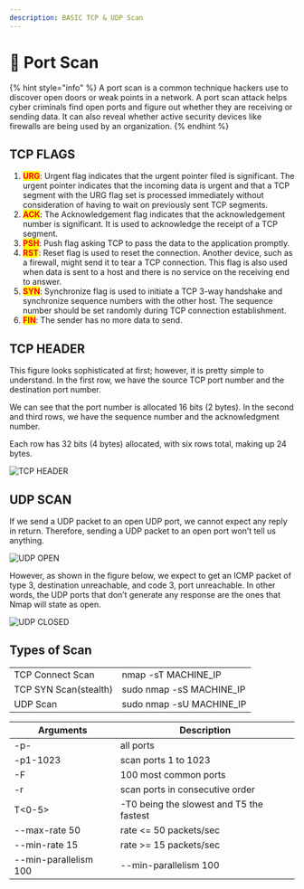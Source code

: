 ```yaml
---
description: BASIC TCP & UDP Scan
---
```


# 🤖 Port Scan

{% hint style="info" %}
A port scan is a common technique hackers use to discover open doors or weak points in a network. A port scan attack helps cyber criminals find open ports and figure out whether they are receiving or sending data. It can also reveal whether active security devices like firewalls are being used by an organization.
{% endhint %}

## &#x20;TCP FLAGS



1. <mark style="color:red;">**URG**</mark>: Urgent flag indicates that the urgent pointer filed is significant. The urgent pointer indicates that the incoming data is urgent and that a TCP segment with the URG flag set is processed immediately without consideration of having to wait on previously sent TCP segments.
2. <mark style="color:red;">**ACK**</mark>: The Acknowledgement flag indicates that the acknowledgement number is significant. It is used to acknowledge the receipt of a TCP segment.
3. <mark style="color:red;">**PSH**</mark>: Push flag asking TCP to pass the data to the application promptly.
4. <mark style="color:red;">**RST**</mark>: Reset flag is used to reset the connection. Another device, such as a firewall, might send it to tear a TCP connection. This flag is also used when data is sent to a host and there is no service on the receiving end to answer.
5. <mark style="color:red;">**SYN**</mark>: Synchronize flag is used to initiate a TCP 3-way handshake and synchronize sequence numbers with the other host. The sequence number should be set randomly during TCP connection establishment.
6. <mark style="color:red;">**FIN**</mark>: The sender has no more data to send.

## TCP HEADER

This figure looks sophisticated at first; however, it is pretty simple to understand. In the first row, we have the source TCP port number and the destination port number.&#x20;

We can see that the port number is allocated 16 bits (2 bytes). In the second and third rows, we have the sequence number and the acknowledgment number.&#x20;

Each row has 32 bits (4 bytes) allocated, with six rows total, making up 24 bytes.

![TCP HEADER](https://tryhackme-images.s3.amazonaws.com/user-uploads/5f04259cf9bf5b57aed2c476/room-content/79ca8e4acbd573a27cee413cde927769.png)

## UDP SCAN

If we send a UDP packet to an open UDP port, we cannot expect any reply in return. Therefore, sending a UDP packet to an open port won’t tell us anything.

![UDP OPEN](https://tryhackme-images.s3.amazonaws.com/user-uploads/5f04259cf9bf5b57aed2c476/room-content/085088cd1b2b122312b1ee952c4aa0f7.png)

However, as shown in the figure below, we expect to get an ICMP packet of type 3, destination unreachable, and code 3, port unreachable. In other words, the UDP ports that don’t generate any response are the ones that Nmap will state as open.

![UDP CLOSED](https://tryhackme-images.s3.amazonaws.com/user-uploads/5f04259cf9bf5b57aed2c476/room-content/8b8b32517699b96777641a97dbf9d880.png)

## Types of Scan

|                       |                           |
| --------------------- | ------------------------- |
| TCP Connect Scan      | nmap -sT MACHINE\_IP      |
| TCP SYN Scan(stealth) | sudo nmap -sS MACHINE\_IP |
| UDP Scan              | sudo nmap -sU MACHINE\_IP |

| Arguments             | Description                              |
| --------------------- | ---------------------------------------- |
| -p-                   | all ports                                |
| -p1-1023              | scan ports 1 to 1023                     |
| -F                    | 100 most common ports                    |
| -r                    | scan ports in consecutive order          |
| T<0-5>                | -T0 being the slowest and T5 the fastest |
| --max-rate 50         | rate <= 50 packets/sec                   |
| --min-rate 15         | rate >= 15 packets/sec                   |
| --min-parallelism 100 | --min-parallelism 100                    |
